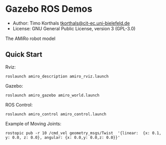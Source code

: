 # Gazebo ROS Demos

* Author: Timo Korthals <tkorthals@cit-ec.uni-bielefeld.de>
* License: GNU General Public License, version 3 (GPL-3.0)

The AMiRo robot model

## Quick Start

Rviz:

    roslaunch amiro_description amiro_rviz.launch

Gazebo:

    roslaunch amiro_gazebo amiro_world.launch

ROS Control:

    roslaunch amiro_control amiro_control.launch

Example of Moving Joints:

    rostopic pub -r 10 /cmd_vel geometry_msgs/Twist  '{linear:  {x: 0.1, y: 0.0, z: 0.0}, angular: {x: 0.0,y: 0.0,z: 0.0}}'
